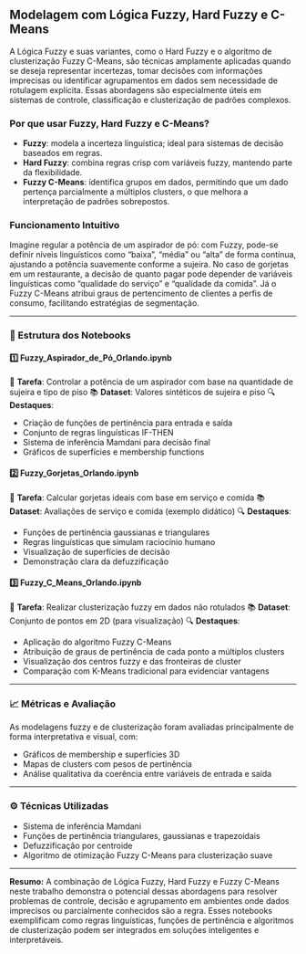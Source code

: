 ## Modelagem com Lógica Fuzzy, Hard Fuzzy e C-Means

A Lógica Fuzzy e suas variantes, como o Hard Fuzzy e o algoritmo de clusterização Fuzzy C-Means, são técnicas amplamente aplicadas quando se deseja representar incertezas, tomar decisões com informações imprecisas ou identificar agrupamentos em dados sem necessidade de rotulagem explícita. Essas abordagens são especialmente úteis em sistemas de controle, classificação e clusterização de padrões complexos.

### Por que usar Fuzzy, Hard Fuzzy e C-Means?

* **Fuzzy**: modela a incerteza linguística; ideal para sistemas de decisão baseados em regras.
* **Hard Fuzzy**: combina regras crisp com variáveis fuzzy, mantendo parte da flexibilidade.
* **Fuzzy C-Means**: identifica grupos em dados, permitindo que um dado pertença parcialmente a múltiplos clusters, o que melhora a interpretação de padrões sobrepostos.

### Funcionamento Intuitivo

Imagine regular a potência de um aspirador de pó: com Fuzzy, pode-se definir níveis linguísticos como “baixa”, “média” ou “alta” de forma contínua, ajustando a potência suavemente conforme a sujeira. No caso de gorjetas em um restaurante, a decisão de quanto pagar pode depender de variáveis linguísticas como “qualidade do serviço” e “qualidade da comida”. Já o Fuzzy C-Means atribui graus de pertencimento de clientes a perfis de consumo, facilitando estratégias de segmentação.

---

### 📂 Estrutura dos Notebooks

#### 1️⃣ Fuzzy\_Aspirador\_de\_Pó\_Orlando.ipynb

📌 **Tarefa**: Controlar a potência de um aspirador com base na quantidade de sujeira e tipo de piso
📚 **Dataset**: Valores sintéticos de sujeira e piso
🔍 **Destaques**:

* Criação de funções de pertinência para entrada e saída
* Conjunto de regras linguísticas IF-THEN
* Sistema de inferência Mamdani para decisão final
* Gráficos de superfícies e membership functions

#### 2️⃣ Fuzzy\_Gorjetas\_Orlando.ipynb

📌 **Tarefa**: Calcular gorjetas ideais com base em serviço e comida
📚 **Dataset**: Avaliações de serviço e comida (exemplo didático)
🔍 **Destaques**:

* Funções de pertinência gaussianas e triangulares
* Regras linguísticas que simulam raciocínio humano
* Visualização de superfícies de decisão
* Demonstração clara da defuzzificação

#### 3️⃣ Fuzzy\_C\_Means\_Orlando.ipynb

📌 **Tarefa**: Realizar clusterização fuzzy em dados não rotulados
📚 **Dataset**: Conjunto de pontos em 2D (para visualização)
🔍 **Destaques**:

* Aplicação do algoritmo Fuzzy C-Means
* Atribuição de graus de pertinência de cada ponto a múltiplos clusters
* Visualização dos centros fuzzy e das fronteiras de cluster
* Comparação com K-Means tradicional para evidenciar vantagens

---

### 📈 Métricas e Avaliação

As modelagens fuzzy e de clusterização foram avaliadas principalmente de forma interpretativa e visual, com:

* Gráficos de membership e superfícies 3D
* Mapas de clusters com pesos de pertinência
* Análise qualitativa da coerência entre variáveis de entrada e saída

---

### ⚙️ Técnicas Utilizadas

* Sistema de inferência Mamdani
* Funções de pertinência triangulares, gaussianas e trapezoidais
* Defuzzificação por centroide
* Algoritmo de otimização Fuzzy C-Means para clusterização suave

---

**Resumo:**
A combinação de Lógica Fuzzy, Hard Fuzzy e Fuzzy C-Means neste trabalho demonstra o potencial dessas abordagens para resolver problemas de controle, decisão e agrupamento em ambientes onde dados imprecisos ou parcialmente conhecidos são a regra. Esses notebooks exemplificam como regras linguísticas, funções de pertinência e algoritmos de clusterização podem ser integrados em soluções inteligentes e interpretáveis.
